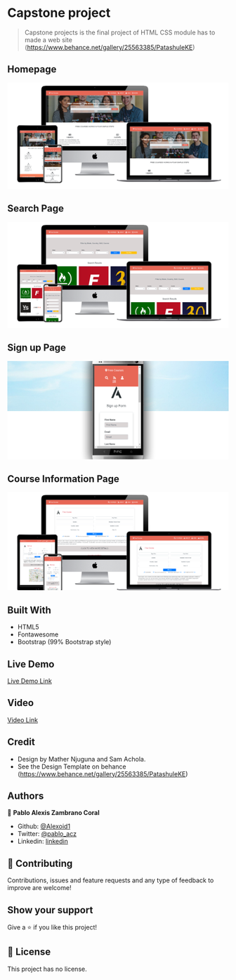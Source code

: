 
# Capstone project

> Capstone projects is the final project of HTML CSS module has to made a web site (https://www.behance.net/gallery/25563385/PatashuleKE)

## Homepage
![screenshot](./img/indexscreen.png)


## Search Page
![screenshot](./img/searchscreen.png)


## Sign up Page
![screenshot](./img/phonescreen.png)

## Course Information Page
![screenshot](./img/coursescreen.png)



## Built With

- HTML5 
- Fontawesome 
- Bootstrap (99% Bootstrap style)

## Live Demo

[Live Demo Link](https://rawcdn.githack.com/Alexoid1/Capstone-Project-HTML-CSS/f5d25159b5c0f8de8c204d1f4c3c0724c9b2bb71/index.html)


## Video

[Video Link](https://rawcdn.githack.com/Alexoid1/Capstone-Project-HTML-CSS/dcd2b657139f57a90fad4374f322ce67750ed532/index.html)



## Credit

- Design by Mather Njuguna and Sam Achola.
- See the Design Template on behance (https://www.behance.net/gallery/25563385/PatashuleKE)

## Authors


👤 **Pablo Alexis Zambrano Coral**

- Github: [@Alexoid1](https://github.com/Alexoid1)
- Twitter: [@pablo_acz](https://twitter.com/pablo_acz)
- Linkedin: [linkedin](https://www.linkedin.com/in/pablo-alexis-zambrano-coral-7a614a189/)

## 🤝 Contributing

Contributions, issues and feature requests and any type of feedback to improve are welcome!

## Show your support

Give a ⭐️ if you like this project!


## 📝 License

This project has no license.
